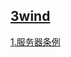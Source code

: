 ## [3wind](https://github.com/doubiovo/3wind/wiki)
[1.服务器条例](https://github.com/doubiovo/3wind/wiki/%E6%9C%8D%E5%8A%A1%E5%99%A8%E6%9D%A1%E4%BE%8B)